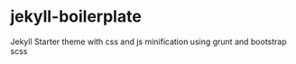 # jekyll-boilerplate
Jekyll Starter theme with css and js minification using grunt and bootstrap scss

